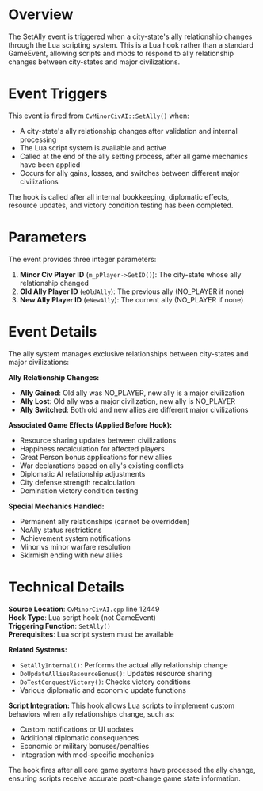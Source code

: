 # Overview

The SetAlly event is triggered when a city-state's ally relationship changes through the Lua scripting system. This is a Lua hook rather than a standard GameEvent, allowing scripts and mods to respond to ally relationship changes between city-states and major civilizations.

# Event Triggers

This event is fired from `CvMinorCivAI::SetAlly()` when:
- A city-state's ally relationship changes after validation and internal processing
- The Lua script system is available and active
- Called at the end of the ally setting process, after all game mechanics have been applied
- Occurs for ally gains, losses, and switches between different major civilizations

The hook is called after all internal bookkeeping, diplomatic effects, resource updates, and victory condition testing has been completed.

# Parameters

The event provides three integer parameters:

1. **Minor Civ Player ID** (`m_pPlayer->GetID()`): The city-state whose ally relationship changed
2. **Old Ally Player ID** (`eOldAlly`): The previous ally (NO_PLAYER if none)  
3. **New Ally Player ID** (`eNewAlly`): The current ally (NO_PLAYER if none)

# Event Details

The ally system manages exclusive relationships between city-states and major civilizations:

**Ally Relationship Changes:**
- **Ally Gained**: Old ally was NO_PLAYER, new ally is a major civilization
- **Ally Lost**: Old ally was a major civilization, new ally is NO_PLAYER  
- **Ally Switched**: Both old and new allies are different major civilizations

**Associated Game Effects (Applied Before Hook):**
- Resource sharing updates between civilizations
- Happiness recalculation for affected players
- Great Person bonus applications for new allies
- War declarations based on ally's existing conflicts
- Diplomatic AI relationship adjustments
- City defense strength recalculation
- Domination victory condition testing

**Special Mechanics Handled:**
- Permanent ally relationships (cannot be overridden)
- NoAlly status restrictions
- Achievement system notifications
- Minor vs minor warfare resolution
- Skirmish ending with new allies

# Technical Details

**Source Location**: `CvMinorCivAI.cpp` line 12449  
**Hook Type**: Lua script hook (not GameEvent)  
**Triggering Function**: `SetAlly()`  
**Prerequisites**: Lua script system must be available  

**Related Systems:**
- `SetAllyInternal()`: Performs the actual ally relationship change
- `DoUpdateAlliesResourceBonus()`: Updates resource sharing
- `DoTestConquestVictory()`: Checks victory conditions
- Various diplomatic and economic update functions

**Script Integration:**
This hook allows Lua scripts to implement custom behaviors when ally relationships change, such as:
- Custom notifications or UI updates  
- Additional diplomatic consequences
- Economic or military bonuses/penalties
- Integration with mod-specific mechanics

The hook fires after all core game systems have processed the ally change, ensuring scripts receive accurate post-change game state information.